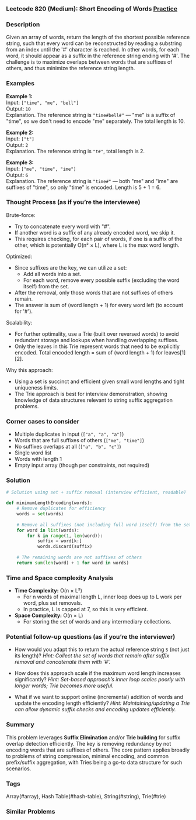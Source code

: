 ### Leetcode 820 (Medium): Short Encoding of Words [Practice](https://leetcode.com/problems/short-encoding-of-words)

### Description  
Given an array of words, return the length of the shortest possible reference string, such that every word can be reconstructed by reading a substring from an index until the '#' character is reached. In other words, for each word, it should appear as a suffix in the reference string ending with '#'. The challenge is to maximize overlaps between words that are suffixes of others, and thus minimize the reference string length.

### Examples  

**Example 1:**  
Input: `["time", "me", "bell"]`  
Output: `10`  
Explanation. The reference string is `"time#bell#"` — "me" is a suffix of "time", so we don't need to encode "me" separately. The total length is 10.

**Example 2:**  
Input: `["t"]`  
Output: `2`  
Explanation. The reference string is `"t#"`, total length is 2.

**Example 3:**  
Input: `["me", "time", "ime"]`  
Output: `6`  
Explanation. The reference string is `"time#"` — both "me" and "ime" are suffixes of "time", so only "time" is encoded. Length is 5 + 1 = 6.


### Thought Process (as if you’re the interviewee)  
Brute-force:  
- Try to concatenate every word with "#".
- If another word is a suffix of any already encoded word, we skip it.
- This requires checking, for each pair of words, if one is a suffix of the other, which is potentially O(n² × L), where L is the max word length.

Optimized:  
- Since suffixes are the key, we can utilize a set:
  - Add all words into a set.
  - For each word, remove every possible suffix (excluding the word itself) from the set.
- After the removal, only those words that are not suffixes of others remain.
- The answer is sum of (word length + 1) for every word left (to account for '#').

Scalability:  
- For further optimality, use a Trie (built over reversed words) to avoid redundant storage and lookups when handling overlapping suffixes.
- Only the leaves in this Trie represent words that need to be explicitly encoded. Total encoded length = sum of (word length + 1) for leaves[1][2].

Why this approach:  
- Using a set is succinct and efficient given small word lengths and tight uniqueness limits.
- The Trie approach is best for interview demonstration, showing knowledge of data structures relevant to string suffix aggregation problems.

### Corner cases to consider  
- Multiple duplicates in input (`["a", "a", "a"]`)
- Words that are full suffixes of others (`["me", "time"]`)
- No suffixes overlaps at all (`["a", "b", "c"]`)
- Single word list
- Words with length 1
- Empty input array (though per constraints, not required)

### Solution

```python
# Solution using set + suffix removal (interview efficient, readable)

def minimumLengthEncoding(words):
    # Remove duplicates for efficiency
    words = set(words)
    
    # Remove all suffixes (not including full word itself) from the set
    for word in list(words):
        for k in range(1, len(word)):
            suffix = word[k:]
            words.discard(suffix)
            
    # The remaining words are not suffixes of others
    return sum(len(word) + 1 for word in words)

```

### Time and Space complexity Analysis  

- **Time Complexity:** O(n × L²)
  - For n words of maximal length L, inner loop does up to L work per word, plus set removals.
  - In practice, L is capped at 7, so this is very efficient.
- **Space Complexity:** O(n × L)
  - For storing the set of words and any intermediary collections.

### Potential follow-up questions (as if you’re the interviewer)  

- How would you adapt this to return the actual reference string `S` (not just its length)?
  *Hint: Collect the set of words that remain after suffix removal and concatenate them with '#'.*
  
- How does this approach scale if the maximum word length increases significantly?
  *Hint: Set-based approach’s inner loop scales poorly with longer words; Trie becomes more useful.*

- What if we want to support online (incremental) addition of words and update the encoding length efficiently?
  *Hint: Maintaining/updating a Trie can allow dynamic suffix checks and encoding updates efficiently.*

### Summary
This problem leverages **Suffix Elimination** and/or **Trie building** for suffix overlap detection efficiently. The key is removing redundancy by not encoding words that are suffixes of others. The core pattern applies broadly to problems of string compression, minimal encoding, and common prefix/suffix aggregation, with Tries being a go-to data structure for such scenarios.

### Tags
Array(#array), Hash Table(#hash-table), String(#string), Trie(#trie)

### Similar Problems
